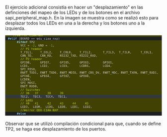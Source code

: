 El ejercicio adicional consistía en hacer un "desplazamiento" en las definciones del mapeo de los LEDs y de los botones en el archivo sapi_peripheral_map.h. En la imagen se muestra como se realizó esto para desplazar todos los LEDs en una a la derecha y los botones uno a la izquierda.

![thisisanImage](Adicional.png)

Observar que se utilizó compilación condicional para que, cuando se define TP2, se haga ese desplazamiento de los puertos.
